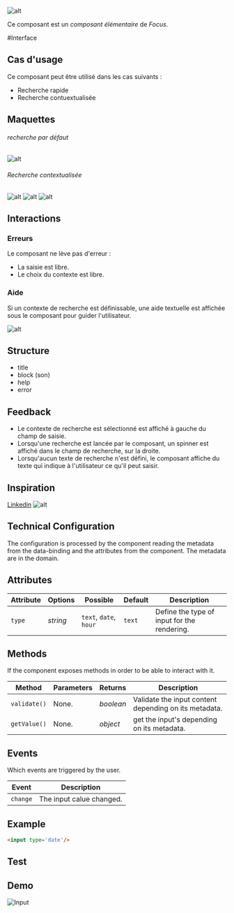 ![alt](/content/images/2015/02/input_recherche.png)

Ce composant est un _composant élémentaire_ de _Focus_. 

#Interface
## Cas d'usage
Ce composant peut être utilisé dans les cas suivants :

- Recherche rapide 
- Recherche contuextualisée


## Maquettes
###### recherche par défaut
![alt](/content/images/2015/02/input_recherche3.png)

###### Recherche contextualisée
![alt](/content/images/2015/02/input_recherche.png)
![alt](/content/images/2015/02/input_recherche2.png)
![alt](/content/images/2015/02/input_recherche4-1.png)

## Interactions

### Erreurs

Le composant ne lève pas d'erreur : 

- La saisie est libre. 
- Le choix du contexte est libre.


### Aide

Si un contexte de recherche est définissable, une aide textuelle est affichée sous le composant pour guider l'utilisateur.

![alt](/content/images/2015/02/scope.png)

## Structure
- title
- block (son)
- help
- error
## Feedback

- Le contexte de recherche est sélectionné est affiché à gauche du champ de saisie.
- Lorsqu'une recherche est lancée par le composant, un spinner est affiché dans le champ de recherche, sur la droite.
- Lorsqu'aucun texte de recherche n'est défini, le composant affiche du texte qui indique à l'utilisateur ce qu'il peut saisir.

## Inspiration

[Linkedin](http://www.linkedin.com)
![alt](/content/images/2015/02/linkedin.png)

## Technical Configuration

The configuration is processed by the component reading the metadata from the data-binding and the attributes from the component.
The metadata are in the domain.

## Attributes

Attribute     | Options     | Possible               | Default       | Description
---           | ---         | ---                    | ---           | ---
`type`        | *string*    | `text`, `date`, `hour` | `text`        | Define the type of input for the rendering.

## Methods

If the component exposes methods in order to be able to interact with it.

Method         | Parameters   | Returns      | Description
---            | ---          | ---          | ---
`validate()`   | None.        | *boolean*    | Validate the input content depending on its metadata.
`getValue()`   | None.        | *object*     | get the input's depending on its metadata.

## Events

Which events are triggered by the user.

Event         | Description
---           | ---
`change`      | The input calue changed.

## Example
```html
<input type='date'/>
```


## Test

## Demo
![Input](http://images.ientrymail.com/webpronews/article_pics/html-speech-input.jpg)

